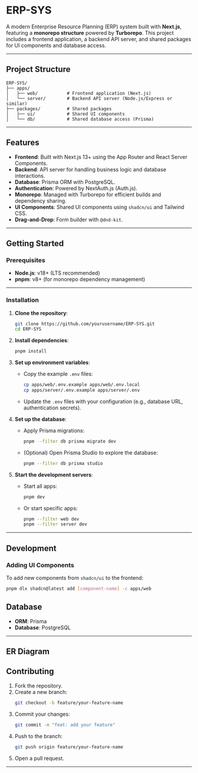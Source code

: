 # ERP-SYS

A modern Enterprise Resource Planning (ERP) system built with **Next.js**, featuring a **monorepo structure** powered by **Turborepo**. This project includes a frontend application, a backend API server, and shared packages for UI components and database access.

---

## Project Structure

```
ERP-SYS/
├── apps/
│   ├── web/           # Frontend application (Next.js)
│   └── server/        # Backend API server (Node.js/Express or similar)
├── packages/          # Shared packages
│   ├── ui/            # Shared UI components
│   └── db/            # Shared database access (Prisma)
```

---

## Features

- **Frontend**: Built with Next.js 13+ using the App Router and React Server Components.
- **Backend**: API server for handling business logic and database interactions.
- **Database**: Prisma ORM with PostgreSQL.
- **Authentication**: Powered by NextAuth.js (Auth.js).
- **Monorepo**: Managed with Turborepo for efficient builds and dependency sharing.
- **UI Components**: Shared UI components using `shadcn/ui` and Tailwind CSS.
- **Drag-and-Drop**: Form builder with `@dnd-kit`.

---

## Getting Started

### Prerequisites

- **Node.js**: v18+ (LTS recommended)
- **pnpm**: v8+ (for monorepo dependency management)

---

### Installation

1. **Clone the repository**:
   ```bash
   git clone https://github.com/yourusername/ERP-SYS.git
   cd ERP-SYS
   ```

2. **Install dependencies**:
   ```bash
   pnpm install
   ```

3. **Set up environment variables**:
   - Copy the example `.env` files:
     ```bash
     cp apps/web/.env.example apps/web/.env.local
     cp apps/server/.env.example apps/server/.env
     ```
   - Update the `.env` files with your configuration (e.g., database URL, authentication secrets).

4. **Set up the database**:
   - Apply Prisma migrations:
     ```bash
     pnpm --filter db prisma migrate dev
     ```
   - (Optional) Open Prisma Studio to explore the database:
     ```bash
     pnpm --filter db prisma studio
     ```

5. **Start the development servers**:
   - Start all apps:
     ```bash
     pnpm dev
     ```
   - Or start specific apps:
     ```bash
     pnpm --filter web dev
     pnpm --filter server dev
     ```

---

## Development

### Adding UI Components

To add new components from `shadcn/ui` to the frontend:

```bash
pnpm dlx shadcn@latest add [component-name] -c apps/web
```


## Database

- **ORM**: Prisma
- **Database**: PostgreSQL

---

## ER Diagram


## Contributing

1. Fork the repository.
2. Create a new branch:
   ```bash
   git checkout -b feature/your-feature-name
   ```
3. Commit your changes:
   ```bash
   git commit -m "feat: add your feature"
   ```
4. Push to the branch:
   ```bash
   git push origin feature/your-feature-name
   ```
5. Open a pull request.

---

